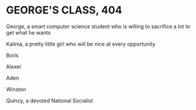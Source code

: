 # GEORGE'S CLASS, 404

George, a smart computer science student who is willing to sacrifice a lot to get what he wants

Kalinia, a pretty little girl who will be nice at every opportunity

Boris

Alexei

Aden

Winston

Quincy, a devoted National Socialist
